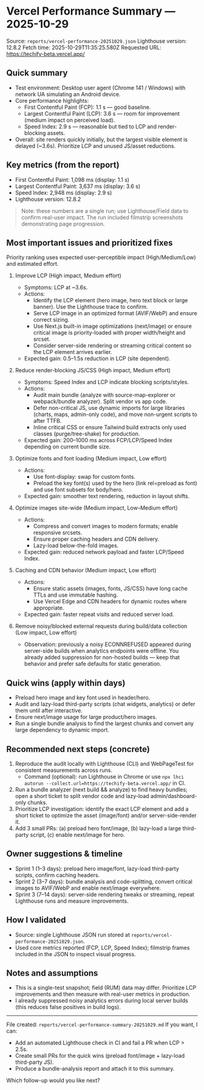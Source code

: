 # Vercel Performance Summary — 2025-10-29

Source: `reports/vercel-performance-20251029.json`
Lighthouse version: 12.8.2
Fetch time: 2025-10-29T11:35:25.580Z
Requested URL: https://techify-beta.vercel.app/

## Quick summary
- Test environment: Desktop user agent (Chrome 141 / Windows) with network UA simulating an Android device.
- Core performance highlights:
  - First Contentful Paint (FCP): 1.1 s — good baseline.
  - Largest Contentful Paint (LCP): 3.6 s — room for improvement (medium impact on perceived load).
  - Speed Index: 2.9 s — reasonable but tied to LCP and render-blocking assets.
- Overall: site renders quickly initially, but the largest visible element is delayed (~3.6s). Prioritize LCP and unused JS/asset reductions.

## Key metrics (from the report)
- First Contentful Paint: 1,098 ms (display: 1.1 s)
- Largest Contentful Paint: 3,637 ms (display: 3.6 s)
- Speed Index: 2,948 ms (display: 2.9 s)
- Lighthouse version: 12.8.2

> Note: these numbers are a single run; use Lighthouse/Field data to confirm real-user impact. The run included filmstrip screenshots demonstrating page progression.

## Most important issues and prioritized fixes
Priority ranking uses expected user-perceptible impact (High/Medium/Low) and estimated effort.

1) Improve LCP (High impact, Medium effort)
   - Symptoms: LCP at ~3.6s.
   - Actions:
     - Identify the LCP element (hero image, hero text block or large banner). Use the Lighthouse trace to confirm.
     - Serve LCP image in an optimized format (AVIF/WebP) and ensure correct sizing.
     - Use Next.js built-in image optimizations (next/image) or ensure critical image is priority-loaded with proper width/height and srcset.
     - Consider server-side rendering or streaming critical content so the LCP element arrives earlier.
   - Expected gain: 0.5–1.5s reduction in LCP (site dependent).

2) Reduce render-blocking JS/CSS (High impact, Medium effort)
   - Symptoms: Speed Index and LCP indicate blocking scripts/styles.
   - Actions:
     - Audit main bundle (analyze with source-map-explorer or webpack/bundle analyzer). Split vendor vs app code.
     - Defer non-critical JS, use dynamic imports for large libraries (charts, maps, admin-only code), and move non-urgent scripts to after TTFB.
     - Inline critical CSS or ensure Tailwind build extracts only used classes (purge/tree-shake) for production.
   - Expected gain: 200–1000 ms across FCP/LCP/Speed Index depending on current bundle size.

3) Optimize fonts and font loading (Medium impact, Low effort)
   - Actions:
     - Use font-display: swap for custom fonts.
     - Preload the key font(s) used by the hero (link rel=preload as font) and use font subsets for body/hero.
   - Expected gain: smoother text rendering, reduction in layout shifts.

4) Optimize images site-wide (Medium impact, Low–Medium effort)
   - Actions:
     - Compress and convert images to modern formats; enable responsive srcsets.
     - Ensure proper caching headers and CDN delivery.
     - Lazy-load below-the-fold images.
   - Expected gain: reduced network payload and faster LCP/Speed Index.

5) Caching and CDN behavior (Medium impact, Low effort)
   - Actions:
     - Ensure static assets (images, fonts, JS/CSS) have long cache TTLs and use immutable hashing.
     - Use Vercel Edge and CDN headers for dynamic routes where appropriate.
   - Expected gain: faster repeat visits and reduced server load.

6) Remove noisy/blocked external requests during build/data collection (Low impact, Low effort)
   - Observation: previously a noisy ECONNREFUSED appeared during server-side builds when analytics endpoints were offline. You already added suppression for non-hosted builds — keep that behavior and prefer safe defaults for static generation.

## Quick wins (apply within days)
- Preload hero image and key font used in header/hero.
- Audit and lazy-load third-party scripts (chat widgets, analytics) or defer them until after interactive.
- Ensure next/image usage for large product/hero images.
- Run a single bundle analysis to find the largest chunks and convert any large dependency to dynamic import.

## Recommended next steps (concrete)
1. Reproduce the audit locally with Lighthouse (CLI) and WebPageTest for consistent measurements across runs.
   - Command (optional): run Lighthouse in Chrome or use `npx lhci autorun --collect.url=https://techify-beta.vercel.app/` in CI.
2. Run a bundle analyzer (next build && analyze) to find heavy bundles; open a short ticket to split vendor code and lazy-load admin/dashboard-only chunks.
3. Prioritize LCP investigation: identify the exact LCP element and add a short ticket to optimize the asset (image/font) and/or server-side-render it.
4. Add 3 small PRs: (a) preload hero font/image, (b) lazy-load a large third-party script, (c) enable next/image for hero.

## Owner suggestions & timeline
- Sprint 1 (1–3 days): preload hero image/font, lazy-load third-party scripts, confirm caching headers.
- Sprint 2 (3–7 days): bundle analysis and code-splitting, convert critical images to AVIF/WebP and enable next/image everywhere.
- Sprint 3 (7–14 days): server-side rendering tweaks or streaming, repeat Lighthouse runs and measure improvements.

## How I validated
- Source: single Lighthouse JSON run stored at `reports/vercel-performance-20251029.json`.
- Used core metrics reported (FCP, LCP, Speed Index); filmstrip frames included in the JSON to inspect visual progress.

## Notes and assumptions
- This is a single-test snapshot; field (RUM) data may differ. Prioritize LCP improvements and then measure with real-user metrics in production.
- I already suppressed noisy analytics errors during local server builds (this reduces false positives in build logs).

---
File created: `reports/vercel-performance-summary-20251029.md`
If you want, I can:
- Add an automated Lighthouse check in CI and fail a PR when LCP > 2.5s.
- Create small PRs for the quick wins (preload font/image + lazy-load third-party JS).
- Produce a bundle-analysis report and attach it to this summary.

Which follow-up would you like next?
